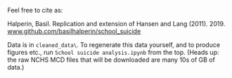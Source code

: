Feel free to cite as:

Halperin, Basil. Replication and extension of Hansen and Lang (2011). 2019. www.github.com/basilhalperin/school_suicide

Data is in `cleaned_data\`. To regenerate this data yourself, and to produce figures etc., run `School suicide analysis.ipynb` from the top. (Heads up: the raw NCHS MCD files that will be downloaded are many 10s of GB of data.)
